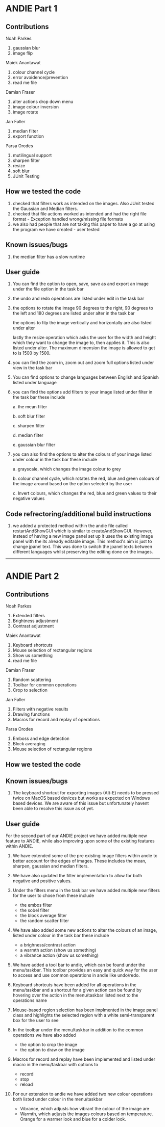 # ANDIE Part 1

## Contributions 

Noah Parkes 
1. gaussian blur 
2. image flip

Maiek Anantawat 

1. colour channel cycle 
2. error avoidence/prevention 
3. read me file

Damian Fraser 

1. alter actions drop down menu 
2. image colour inversion 
3. image rotate

Jan Faller 

1. median filter 
2. export function

Parsa Orodes 

1. mutilingual support 
2. sharpen filter 
3. resize 
4. soft blur 
5. JUnit Testing 


## How we tested the code 
1. checked that filters work as intended on the images. Also JUnit tested the Gaussian and Median filters. 
2. checked that file actions worked as intended and had the right file format - Exception handled wrong/missing file formats 
3. we also had people that are not taking this paper to have a go at using the program we have created - user tested 

## Known issues/bugs 
1. the median filter has a slow runtime 

## User guide 
1. You can find the option to open, save, save as and export an image under the file option in the task bar
2. the undo and redo operations are listed under edit in the task bar 
3. the options to rotate the image 90 degrees to the right, 90 degrees to the left and 180 degrees are listed under alter in the task bar 

    the options to filp the image vertically and horizontally are also listed under alter 

    lastly the resize operation which asks the user for the width and height which they want to change the image to, then applies it. This is also listed under alter. The maximum dimension the image is allowed to get to is 1500 by 1500. 

4. you can find the zoom in, zoom out and zoom full options listed under view in the task bar 
5. You can find options to change languages between English and Spanish listed under language 
6. you can find the options add filters to your image listed under filter in the task bar these include 

    a. the mean filter  

    b. soft blur filter 

    c. sharpen filter 

    d. median filter

    e. gaussian blur filter 


7. you can also find the options to alter the colours of your image listed under colour in the task bar these include 

    a. grayscale, which changes the image colour to grey 

    b. colour channel cycle, which rotates the red, blue and green colours of the image around based on the option selected by the user 

    c. Invert colours, which changes the red, blue and green values to their negative values 

## Code refrectoring/additional build instructions  
1. we added a protected method within the andie file called restartAndShowGUI which is similar to createAndShowGUI. However, instead of having a new image panel set up it uses the existing image panel with the its already editable image. This method's aim is just to change jpanel text. This was done to switch the jpanel texts between different languages whilst preserving the editing done on the images.  

---

# ANDIE Part 2

## Contributions 

Noah Parkes

1. Extended filters 
2. Brightness adjustment 
3. Contrast adjustment 

Maiek Anantawat

1. Keyboard shortcuts 
2. Mouse selection of rectangular regions 
3. Show us something 
4. read me file

Damian Fraser

1. Random scattering 
2. Toolbar for common operations 
3. Crop to selection

Jan Faller

1. Filters with negative results 
2. Drawing functions 
3. Macros for record and replay of operations 

Parsa Orodes

1. Emboss and edge detection 
2. Block averaging 
3. Mouse selection of rectangular regions 

## How we tested the code 

## Known issues/bugs 

1. The keyboard shortcut for exporting images (Alt-E) needs to be pressed twice on MacOS based devices but works as expected on Windows based devices. We are aware of this issue but unfortunately havent been able to resolve this issue as of yet. 

## User guide 

For the second part of our ANDIE project we have added multiple new feature to ANDIE, while also improving upon some of the existing features within ANDIE. 

1. We have extended some of the pre existing image filters within andie to better account for the edges of images. These includes the mean, sharpen, gaussian and median filters. 
2. We have also updated the filter implementation to allow for both negative and positive values. 
3. Under the filters menu in the task bar we have added multiple new filters for the user to chose from these include

    - the embos filter 
    - the sobel filter 
    - the block average filter 
    - the random scatter filter 
4. We have also added some new actions to alter the colours of an image, listed under colour in the task bar these include 

    - a brighness/contrast action 
    - a warmth action (show us something)
    - a vibrance action (show us something)
5. We have added a tool bar to andie, which can be found under the menu/taskbar. This toolbar provides an easy and quick way for the user to access and use common operations in andie like undo/redo. 
6. Keyboard shortcuts have been added for all operations in the menu/taskbar and a shortcut for a given action can be found by hovering over the action in the menu/taskbar listed next to the operations name
7. Mouse-based region selection has been implmented in the image panel class and highlights the selected region with a white semi-transparent box for the user to see
8. In the toolbar under the menu/taskbar in addition to the common operations we have also added 

    - the option to crop the image 
    - the option to draw on the image 

9. Macros for record and replay have been implemented and listed under macro in the menu/taskbar with options to 

    - record
    - stop 
    - reload 

10. For our extension to andie we have added two new colour operations both listed under colour in the menu/taskbar 

    - Vibrance, which adjusts how vibrant the colour of the image are 
    - Warmth, which adjusts the images colours based on temperature. Orange for a warmer look and blue for a colder look. 
